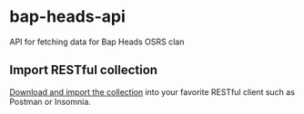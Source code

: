 # bap-heads-api

API for fetching data for Bap Heads OSRS clan

## Import RESTful collection

[Download and import the collection](https://github.com/Raymond-Cox/bap-heads-api/blob/main/REST.json) into your favorite RESTful client such as Postman or Insomnia.
